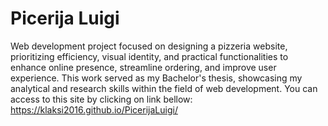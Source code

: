 # Picerija Luigi
Web development project focused on designing a pizzeria website, prioritizing efficiency, visual identity, and practical functionalities to enhance online presence, streamline ordering, and improve user experience. This work served as my Bachelor's thesis, showcasing my analytical and research skills within the field of web development.
You can access to this site by clicking on link bellow:
https://klaksi2016.github.io/PicerijaLuigi/
